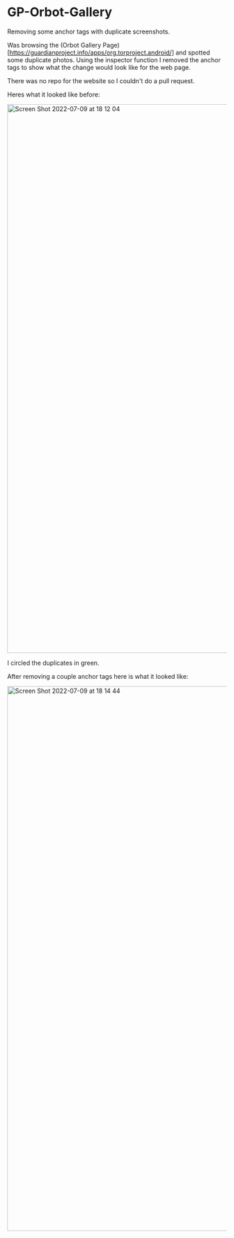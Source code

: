 # GP-Orbot-Gallery
Removing some anchor tags with duplicate screenshots.

Was browsing the (Orbot Gallery Page)[https://guardianproject.info/apps/org.torproject.android/] and spotted some duplicate photos. Using the inspector function I removed the anchor tags to show what the change would look like for the web page.

There was no repo for the website so I couldn't do a pull request.

Heres what it looked like before:

<img width="1256" alt="Screen Shot 2022-07-09 at 18 12 04" src="https://user-images.githubusercontent.com/95362321/178116295-ba847e15-67f7-4dca-8b24-3147d405912e.png">

I circled the duplicates in green.

After removing a couple anchor tags here is what it looked like:

<img width="1247" alt="Screen Shot 2022-07-09 at 18 14 44" src="https://user-images.githubusercontent.com/95362321/178116342-34d58ba4-4cda-419e-ae60-df7ad5f7ec52.png">

